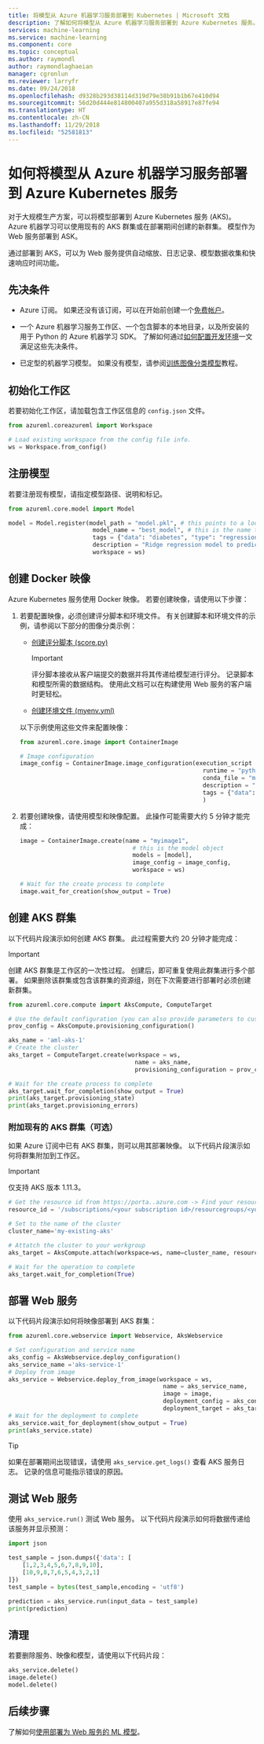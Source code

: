 ```yaml
---
title: 将模型从 Azure 机器学习服务部署到 Kubernetes | Microsoft 文档
description: 了解如何将模型从 Azure 机器学习服务部署到 Azure Kubernetes 服务。 模型作为 Web 服务进行部署。 Azure Kubernetes 服务适用于大规模的生产工作负载。
services: machine-learning
ms.service: machine-learning
ms.component: core
ms.topic: conceptual
ms.author: raymondl
author: raymondlaghaeian
manager: cgronlun
ms.reviewer: larryfr
ms.date: 09/24/2018
ms.openlocfilehash: d9328b293d38114d319d79e38b91b1b67e410d94
ms.sourcegitcommit: 56d20d444e814800407a955d318a58917e87fe94
ms.translationtype: HT
ms.contentlocale: zh-CN
ms.lasthandoff: 11/29/2018
ms.locfileid: "52581813"
---
```

# <a name="how-to-deploy-models-from-azure-machine-learning-service-to-azure-kubernetes-service"></a>如何将模型从 Azure 机器学习服务部署到 Azure Kubernetes 服务

对于大规模生产方案，可以将模型部署到 Azure Kubernetes 服务 (AKS)。 Azure 机器学习可以使用现有的 AKS 群集或在部署期间创建的新群集。 模型作为 Web 服务部署到 ASK。

通过部署到 AKS，可以为 Web 服务提供自动缩放、日志记录、模型数据收集和快速响应时间功能。

## <a name="prerequisites"></a>先决条件

- Azure 订阅。 如果还没有该订阅，可以在开始前创建一个[免费帐户](https://aka.ms/AMLfree)。

- 一个 Azure 机器学习服务工作区、一个包含脚本的本地目录，以及所安装的用于 Python 的 Azure 机器学习 SDK。 了解如何通过[如何配置开发环境](how-to-configure-environment.md)一文满足这些先决条件。

- 已定型的机器学习模型。 如果没有模型，请参阅[训练图像分类模型](tutorial-train-models-with-aml.md)教程。

## <a name="initialize-the-workspace"></a>初始化工作区

若要初始化工作区，请加载包含工作区信息的 `config.json` 文件。

```python
from azureml.coreazureml import Workspace

# Load existing workspace from the config file info.
ws = Workspace.from_config()
```

## <a name="register-the-model"></a>注册模型

若要注册现有模型，请指定模型路径、说明和标记。

```python
from azureml.core.model import Model

model = Model.register(model_path = "model.pkl", # this points to a local file
                        model_name = "best_model", # this is the name the model is registered as
                        tags = {"data": "diabetes", "type": "regression"},
                        description = "Ridge regression model to predict diabetes",
                        workspace = ws)
```

## <a name="create-a-docker-image"></a>创建 Docker 映像

Azure Kubernetes 服务使用 Docker 映像。 若要创建映像，请使用以下步骤：

1. 若要配置映像，必须创建评分脚本和环境文件。 有关创建脚本和环境文件的示例，请参阅以下部分的图像分类示例：

    * [创建评分脚本 (score.py)](tutorial-deploy-models-with-aml.md#create-scoring-script)

        > [!IMPORTANT]
        > 评分脚本接收从客户端提交的数据并将其传递给模型进行评分。 记录脚本和模型所需的数据结构。 使用此文档可以在构建使用 Web 服务的客户端时更轻松。

    * [创建环境文件 (myenv.yml)](tutorial-deploy-models-with-aml.md#create-environment-file) 

   以下示例使用这些文件来配置映像：

    ```python
    from azureml.core.image import ContainerImage

    # Image configuration
    image_config = ContainerImage.image_configuration(execution_script = "score.py",
                                                        runtime = "python",
                                                        conda_file = "myenv.yml",
                                                        description = "Image with ridge regression model",
                                                        tags = {"data": "diabetes", "type": "regression"}
                                                        )
    ```

1. 若要创建映像，请使用模型和映像配置。 此操作可能需要大约 5 分钟才能完成：

    ```python
    image = ContainerImage.create(name = "myimage1",
                                    # this is the model object
                                    models = [model],
                                    image_config = image_config,
                                    workspace = ws)

    # Wait for the create process to complete
    image.wait_for_creation(show_output = True)
    ```

## <a name="create-the-aks-cluster"></a>创建 AKS 群集

以下代码片段演示如何创建 AKS 群集。 此过程需要大约 20 分钟才能完成：

> [!IMPORTANT]
> 创建 AKS 群集是工作区的一次性过程。 创建后，即可重复使用此群集进行多个部署。 如果删除该群集或包含该群集的资源组，则在下次需要进行部署时必须创建新群集。


```python
from azureml.core.compute import AksCompute, ComputeTarget

# Use the default configuration (you can also provide parameters to customize this)
prov_config = AksCompute.provisioning_configuration()

aks_name = 'aml-aks-1' 
# Create the cluster
aks_target = ComputeTarget.create(workspace = ws, 
                                    name = aks_name, 
                                    provisioning_configuration = prov_config)

# Wait for the create process to complete
aks_target.wait_for_completion(show_output = True)
print(aks_target.provisioning_state)
print(aks_target.provisioning_errors)
```

### <a name="attach-existing-aks-cluster-optional"></a>附加现有的 AKS 群集（可选）

如果 Azure 订阅中已有 AKS 群集，则可以用其部署映像。 以下代码片段演示如何将群集附加到工作区。 

> [!IMPORTANT]
> 仅支持 AKS 版本 1.11.3。

```python
# Get the resource id from https://porta..azure.com -> Find your resource group -> click on the Kubernetes service -> Properties
resource_id = '/subscriptions/<your subscription id>/resourcegroups/<your resource group>/providers/Microsoft.ContainerService/managedClusters/<your aks service name>'

# Set to the name of the cluster
cluster_name='my-existing-aks' 

# Attatch the cluster to your workgroup
aks_target = AksCompute.attach(workspace=ws, name=cluster_name, resource_id=resource_id)

# Wait for the operation to complete
aks_target.wait_for_completion(True)
```

## <a name="deploy-your-web-service"></a>部署 Web 服务

以下代码片段演示如何将映像部署到 AKS 群集：

```python
from azureml.core.webservice import Webservice, AksWebservice

# Set configuration and service name
aks_config = AksWebservice.deploy_configuration()
aks_service_name ='aks-service-1'
# Deploy from image
aks_service = Webservice.deploy_from_image(workspace = ws, 
                                            name = aks_service_name,
                                            image = image,
                                            deployment_config = aks_config,
                                            deployment_target = aks_target)
# Wait for the deployment to complete
aks_service.wait_for_deployment(show_output = True)
print(aks_service.state)
```

> [!TIP]
> 如果在部署期间出现错误，请使用 `aks_service.get_logs()` 查看 AKS 服务日志。 记录的信息可能指示错误的原因。

## <a name="test-the-web-service"></a>测试 Web 服务

使用 `aks_service.run()` 测试 Web 服务。 以下代码片段演示如何将数据传递给该服务并显示预测：

```python
import json

test_sample = json.dumps({'data': [
    [1,2,3,4,5,6,7,8,9,10], 
    [10,9,8,7,6,5,4,3,2,1]
]})
test_sample = bytes(test_sample,encoding = 'utf8')

prediction = aks_service.run(input_data = test_sample)
print(prediction)
```

## <a name="cleanup"></a>清理

若要删除服务、映像和模型，请使用以下代码片段：

```python
aks_service.delete()
image.delete()
model.delete()
```

## <a name="next-steps"></a>后续步骤

了解如何[使用部署为 Web 服务的 ML 模型](how-to-consume-web-service.md)。